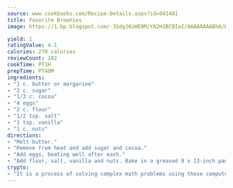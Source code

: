 ```yaml
---
source: www.cookbooks.com/Recipe-Details.aspx?id=941481
title: Favorite Brownies
image: https://1.bp.blogspot.com/-3SdgJ6zWE0M/YA2H1BCBIaI/AAAAAAAABhA/KLu9yTsYBMkJQudB_uFGwTypBtmTiBfZgCLcBGAsYHQ/s320/4.png

yield: 1
ratingValue: 4.1
calories: 270 calories
reviewCount: 182
cookTime: PT1H
prepTime: PT40M
ingredients:
- "1 c. butter or margarine"
- "2 c. sugar"
- "1/3 c. cocoa"
- "4 eggs"
- "2 c. flour"
- "1/2 tsp. salt"
- "1 tsp. vanilla"
- "1 c. nuts"
directions:
- "Melt butter."
- "Remove from heat and add sugar and cocoa."
- "Add eggs, beating well after each."
- "Add flour, salt, vanilla and nuts. Bake in a greased 9 x 13-inch pan at 375u00b0 for 20 to 25 minutes."
crypto:
- "It is a process of solving complex math problems using those computers which run bitcoin software."
---
```

